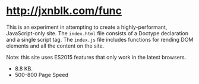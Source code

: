 
# http://jxnblk.com/func

This is an experiment in attempting to create a highly-performant, JavaScript-only site.
The `index.html` file consists of a Doctype declaration and a single script tag.
The `index.js` file includes functions for rending DOM elements and all the content on the site.

Note: this site uses ES2015 features that only work in the latest browsers.

- 8.8 KB.
- 500–800 Page Speed


